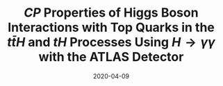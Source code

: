 ---
title: "$CP$ Properties of Higgs Boson Interactions with Top Quarks in the $t\\bar{t}H$ and $tH$ Processes Using $H \\rightarrow \\gamma\\gamma$ with the ATLAS Detector"
date: 2020-04-09
venue: Phys. Rev. Lett. 125 (2020) 061802
link: https://doi.org/10.1103/PhysRevLett.125.061802
inspire_id: 1790698
---